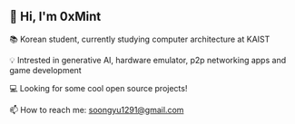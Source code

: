 ## 👋 Hi, I'm 0xMint

📚 Korean student, currently studying computer architecture at KAIST

💡 Intrested in generative AI, hardware emulator, p2p networking apps and game development

💻 Looking for some cool open source projects!

📫 How to reach me: soongyu1291@gmail.com



<!---
Gyu1291/Gyu1291 is a ✨ special ✨ repository because its `README.md` (this file) appears on your GitHub profile.
You can click the Preview link to take a look at your changes.
--->
